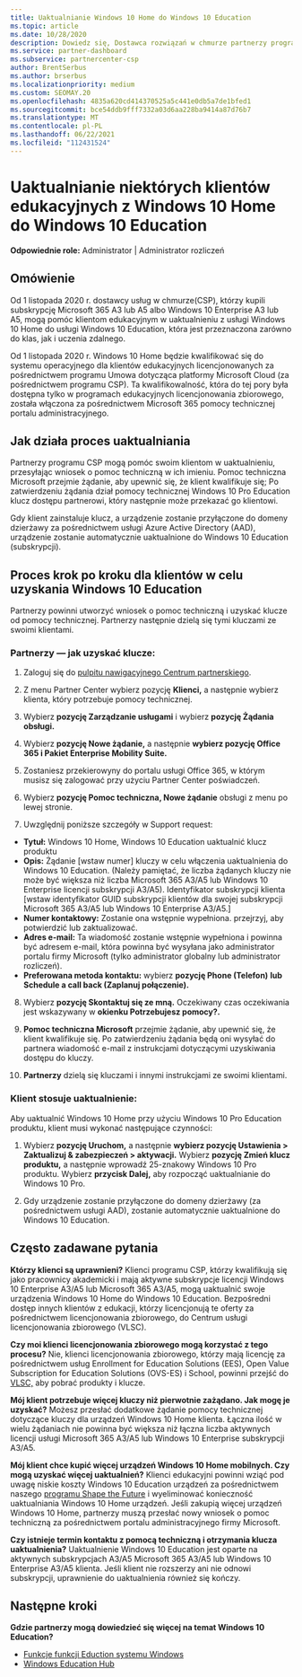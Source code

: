 ```yaml
---
title: Uaktualnianie Windows 10 Home do Windows 10 Education
ms.topic: article
ms.date: 10/28/2020
description: Dowiedz się, Dostawca rozwiązań w chmurze partnerzy programu (CSP) mogą uaktualnić niektórych swoich klientów z Windows 10 Home do Windows 10 Education
ms.service: partner-dashboard
ms.subservice: partnercenter-csp
author: BrentSerbus
ms.author: brserbus
ms.localizationpriority: medium
ms.custom: SEOMAY.20
ms.openlocfilehash: 4835a620cd414370525a5c441e0db5a7de1bfed1
ms.sourcegitcommit: bce54ddb9fff7332a03d6aa228ba9414a87d76b7
ms.translationtype: MT
ms.contentlocale: pl-PL
ms.lasthandoff: 06/22/2021
ms.locfileid: "112431524"
---
```

# <a name="upgrade-some-education-customers-from-windows-10-home-to-windows-10-education"></a>Uaktualnianie niektórych klientów edukacyjnych z Windows 10 Home do Windows 10 Education

**Odpowiednie role:** Administrator | Administrator rozliczeń

## <a name="overview"></a>Omówienie

Od 1 listopada 2020 r. dostawcy usług w chmurze(CSP), którzy kupili subskrypcję Microsoft 365 A3 lub A5 albo Windows 10 Enterprise A3 lub A5, mogą pomóc klientom edukacyjnym w uaktualnieniu z usługi Windows 10 Home do usługi Windows 10 Education, która jest przeznaczona zarówno do klas, jak i uczenia zdalnego.

Od 1 listopada 2020 r. Windows 10 Home będzie kwalifikować się do systemu operacyjnego dla klientów edukacyjnych licencjonowanych za pośrednictwem programu Umowa dotycząca platformy Microsoft Cloud (za pośrednictwem programu CSP). Ta kwalifikowalność, która do tej pory była dostępna tylko w programach edukacyjnych licencjonowania zbiorowego, została włączona za pośrednictwem Microsoft 365 pomocy technicznej portalu administracyjnego. 

## <a name="how-the-upgrade-process-works"></a>Jak działa proces uaktualniania

Partnerzy programu CSP mogą pomóc swoim klientom w uaktualnieniu, przesyłając wniosek o pomoc techniczną w ich imieniu. Pomoc techniczna Microsoft przejmie żądanie, aby upewnić się, że klient kwalifikuje się; Po zatwierdzeniu żądania dział pomocy technicznej Windows 10 Pro Education klucz dostępu partnerowi, który następnie może przekazać go klientowi.

Gdy klient zainstaluje klucz, a urządzenie zostanie przyłączone do domeny dzierżawy za pośrednictwem usługi Azure Active Directory (AAD), urządzenie zostanie automatycznie uaktualnione do Windows 10 Education (subskrypcji).   

## <a name="step-by-step-process-for-customers-to-get-windows-10-education"></a>Proces krok po kroku dla klientów w celu uzyskania Windows 10 Education

Partnerzy powinni utworzyć wniosek o pomoc techniczną i uzyskać klucze od pomocy technicznej. Partnerzy następnie dzielą się tymi kluczami ze swoimi klientami.

### <a name="partners--how-to-get-the-keys"></a>Partnerzy — jak uzyskać klucze:

1. Zaloguj się do [pulpitu nawigacyjnego Centrum partnerskiego](https://partner.microsoft.com/dashboard).

2. Z menu Partner Center wybierz pozycję **Klienci,** a następnie wybierz klienta, który potrzebuje pomocy technicznej.

3. Wybierz **pozycję Zarządzanie usługami** i wybierz **pozycję Żądania obsługi.**

4. Wybierz **pozycję Nowe żądanie,** a następnie **wybierz pozycję Office 365 i Pakiet Enterprise Mobility Suite.**

5. Zostaniesz przekierowyny do portalu usługi Office 365, w którym musisz się zalogować przy użyciu Partner Center poświadczeń.

6. Wybierz **pozycję Pomoc techniczna, Nowe żądanie** obsługi z menu po lewej stronie.

7. Uwzględnij poniższe szczegóły w Support request:

- **Tytuł:** Windows 10 Home, Windows 10 Education uaktualnić klucz produktu
- **Opis:** Żądanie [wstaw numer] kluczy w celu włączenia uaktualnienia do Windows 10 Education. (Należy pamiętać, że liczba żądanych kluczy nie może być większa niż liczba Microsoft 365 A3/A5 lub Windows 10 Enterprise licencji subskrypcji A3/A5). Identyfikator subskrypcji klienta [wstaw identyfikator GUID subskrypcji klientów dla swojej subskrypcji Microsoft 365 A3/A5 lub Windows 10 Enterprise A3/A5.]
- **Numer kontaktowy:** Zostanie ona wstępnie wypełniona. przejrzyj, aby potwierdzić lub zaktualizować.
- **Adres e-mail:** Ta wiadomość zostanie wstępnie wypełniona i powinna być adresem e-mail, która powinna być wysyłana jako administrator portalu firmy Microsoft (tylko administrator globalny lub administrator rozliczeń).
- **Preferowana metoda kontaktu:** wybierz **pozycję Phone (Telefon)** **lub Schedule a call back (Zaplanuj połączenie).**

8. Wybierz **pozycję Skontaktuj się ze mną.** Oczekiwany czas oczekiwania jest wskazywany w **okienku Potrzebujesz pomocy?.**

9. **Pomoc techniczna Microsoft** przejmie żądanie, aby upewnić się, że klient kwalifikuje się. Po zatwierdzeniu żądania będą oni wysyłać do partnera wiadomość e-mail z instrukcjami dotyczącymi uzyskiwania dostępu do kluczy.

10. **Partnerzy** dzielą się kluczami i innymi instrukcjami ze swoimi klientami.

### <a name="customer-applies-the-upgrade"></a>Klient stosuje uaktualnienie:

Aby uaktualnić Windows 10 Home przy użyciu Windows 10 Pro Education produktu, klient musi wykonać następujące czynności:  

1. Wybierz **pozycję Uruchom,** a następnie **wybierz pozycję Ustawienia > Zaktualizuj & zabezpieczeń > aktywacji.** Wybierz **pozycję Zmień klucz produktu,** a następnie wprowadź 25-znakowy Windows 10 Pro produktu. Wybierz **przycisk Dalej,** aby rozpocząć uaktualnianie do Windows 10 Pro.

2. Gdy urządzenie zostanie przyłączone do domeny dzierżawy (za pośrednictwem usługi AAD), zostanie automatycznie uaktualnione do Windows 10 Education.  

## <a name="frequently-asked-questions"></a>Często zadawane pytania

**Którzy klienci są uprawnieni?**
Klienci programu CSP, którzy kwalifikują się jako pracownicy akademicki i mają aktywne subskrypcje licencji Windows 10 Enterprise A3/A5 lub Microsoft 365 A3/A5, mogą uaktualnić swoje urządzenia Windows 10 Home do Windows 10 Education. Bezpośredni dostęp innych klientów z edukacji, którzy licencjonują te oferty za pośrednictwem licencjonowania zbiorowego, do Centrum usługi licencjonowania zbiorowego (VLSC).

**Czy moi klienci licencjonowania zbiorowego mogą korzystać z tego procesu?**
Nie, klienci licencjonowania zbiorowego, którzy mają licencję za pośrednictwem usług Enrollment for Education Solutions (EES), Open Value Subscription for Education Solutions (OVS-ES) i School, powinni przejść do [VLSC,](https://www.microsoft.com/Licensing/servicecenter/default.aspx) aby pobrać produkty i klucze. 

**Mój klient potrzebuje więcej kluczy niż pierwotnie zażądano. Jak mogę je uzyskać?**
Możesz przesłać dodatkowe żądanie pomocy technicznej dotyczące kluczy dla urządzeń Windows 10 Home klienta. Łączna ilość w wielu żądaniach nie powinna być większa niż łączna liczba aktywnych licencji usługi Microsoft 365 A3/A5 lub Windows 10 Enterprise subskrypcji A3/A5.

**Mój klient chce kupić więcej urządzeń Windows 10 Home mobilnych. Czy mogą uzyskać więcej uaktualnień?**
Klienci edukacyjni powinni wziąć pod uwagę niskie koszty Windows 10 Education urządzeń za pośrednictwem naszego [programu Shape the Future](https://www.microsoft.com/education/products/windows/shapethefuture.aspx) i wyeliminować konieczność uaktualniania Windows 10 Home urządzeń. Jeśli zakupią więcej urządzeń Windows 10 Home, partnerzy muszą przesłać nowy wniosek o pomoc techniczną za pośrednictwem portalu administracyjnego firmy Microsoft.

**Czy istnieje termin kontaktu z pomocą techniczną i otrzymania klucza uaktualnienia?**
Uaktualnienie Windows 10 Education jest oparte na aktywnych subskrypcjach A3/A5 Microsoft 365 A3/A5 lub Windows 10 Enterprise A3/A5 klienta. Jeśli klient nie rozszerzy ani nie odnowi subskrypcji, uprawnienie do uaktualnienia również się kończy.

## <a name="next-steps"></a>Następne kroki

**Gdzie partnerzy mogą dowiedzieć się więcej na temat Windows 10 Education?**

- [Funkcje funkcji Eduction systemu Windows](https://www.microsoft.com/education/products/windows/features)
- [Windows Education Hub](/education/windows/)